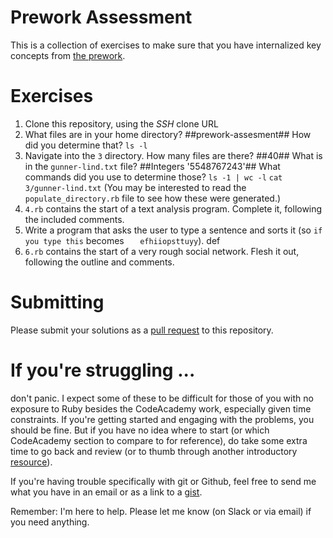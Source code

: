# Prework Assessment

This is a collection of exercises to make sure that you have internalized key concepts from [the prework](https://github.com/TIY-DC-ROR-2015-May/course-notes/blob/master/prework.md).

# Exercises

1. Clone this repository, using the *SSH* clone URL
2. What files are in your home directory?
   ##prework-assesment## 
   How did you determine that?
   `ls -l`
3. Navigate into the `3` directory. 
   How many files are there?
   ##40##
   What is in the `gunner-lind.txt` file?
   ##Integers '5548767243'##
   What commands did you use to determine those?
   `ls -1 | wc -l`
   `cat 3/gunner-lind.txt`
    (You may be interested to read the `populate_directory.rb` file to see how these were generated.)
4. `4.rb` contains the start of a text analysis program. Complete it, following the included comments.
5. Write a program that asks the user to type a sentence and sorts it (so `if you type this` becomes `   efhiiopsttuyy`).
	def 
6. `6.rb` contains the start of a very rough social network. Flesh it out, following the outline and comments.


# Submitting

Please submit your solutions as a [pull request](https://help.github.com/articles/using-pull-requests/) to this repository.

# If you're struggling ...

don't panic. I expect some of these to be difficult for those of you with no exposure to Ruby besides the CodeAcademy work, especially given time constraints. If you're getting started and engaging with the problems, you should be fine. But if you have no idea where to start (or which CodeAcademy section to compare to for reference), do take some extra time to go back and review (or to thumb through another introductory [resource](https://github.com/theironyard/rb-assignments/wiki/Resources)).

If you're having trouble specifically with git or Github, feel free to send me what you have in an email or as a link to a [gist](https://gist.github.com/).

Remember: I'm here to help. Please let me know (on Slack or via email) if you need anything.
